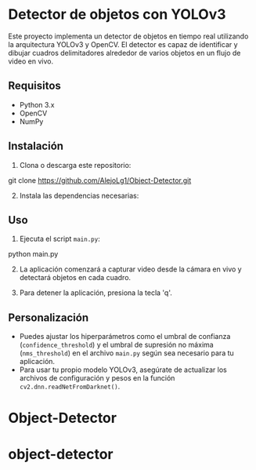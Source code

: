 # Detector de objetos con YOLOv3

Este proyecto implementa un detector de objetos en tiempo real utilizando la arquitectura YOLOv3 y OpenCV. El detector es capaz de identificar y dibujar cuadros delimitadores alrededor de varios objetos en un flujo de video en vivo.

## Requisitos

- Python 3.x
- OpenCV
- NumPy

## Instalación

1. Clona o descarga este repositorio:

git clone https://github.com/AlejoLg1/Object-Detector.git


2. Instala las dependencias necesarias:


## Uso

1. Ejecuta el script `main.py`:

python main.py

2. La aplicación comenzará a capturar video desde la cámara en vivo y detectará objetos en cada cuadro.

3. Para detener la aplicación, presiona la tecla 'q'.

## Personalización

- Puedes ajustar los hiperparámetros como el umbral de confianza (`confidence_threshold`) y el umbral de supresión no máxima (`nms_threshold`) en el archivo `main.py` según sea necesario para tu aplicación.
- Para usar tu propio modelo YOLOv3, asegúrate de actualizar los archivos de configuración y pesos en la función `cv2.dnn.readNetFromDarknet()`.
# Object-Detector
# object-detector
